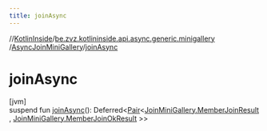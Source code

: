 ```yaml
---
title: joinAsync
---
```

//[KotlinInside](../../../index.html)/[be.zvz.kotlininside.api.async.generic.minigallery](../index.html)
/[AsyncJoinMiniGallery](index.html)/[joinAsync](join-async.html)

# joinAsync

[jvm]\
suspend fun [joinAsync](join-async.html)():
Deferred&lt;[Pair](https://kotlinlang.org/api/latest/jvm/stdlib/kotlin/-pair/index.html)&lt;[JoinMiniGallery.MemberJoinResult](
../../be.zvz.kotlininside.api.generic.minigallery/-join-mini-gallery/-member-join-result/index.html)
, [JoinMiniGallery.MemberJoinOkResult](../../be.zvz.kotlininside.api.generic.minigallery/-join-mini-gallery/-member-join-ok-result/index.html)
&gt;&gt;




